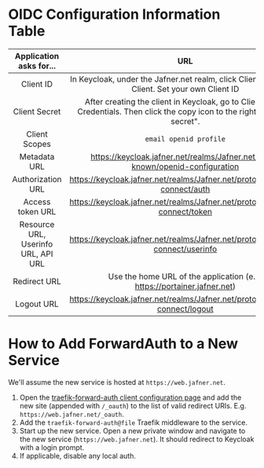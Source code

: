 # OIDC Configuration Information Table
| Application asks for... | URL |
|:-----------------------:|:---:|
| Client ID | In Keycloak, under the Jafner.net realm, click Clients -> Create Client. Set your own Client ID |
| Client Secret | After creating the client in Keycloak, go to Clients -> <new client> -> Credentials. Then click the copy icon to the right of "Client secret".
| Client Scopes | `email openid profile` |
| Metadata URL | https://keycloak.jafner.net/realms/Jafner.net/.well-known/openid-configuration |
| Authorization URL | https://keycloak.jafner.net/realms/Jafner.net/protocol/openid-connect/auth |
| Access token URL | https://keycloak.jafner.net/realms/Jafner.net/protocol/openid-connect/token |
| Resource URL, Userinfo URL, API URL | https://keycloak.jafner.net/realms/Jafner.net/protocol/openid-connect/userinfo |
| Redirect URL | Use the home URL of the application (e.g. https://portainer.jafner.net) |
| Logout URL | https://keycloak.jafner.net/realms/Jafner.net/protocol/openid-connect/logout |

# How to Add ForwardAuth to a New Service
We'll assume the new service is hosted at `https://web.jafner.net`.
1. Open the [traefik-forward-auth client configuration page](https://keycloak.jafner.net/admin/master/console/#/Jafner.net/clients/90760ab3-f77f-48da-9dc1-df5ea6eed3a3/settings) and add the new site (appended with `/_oauth`) to the list of valid redirect URIs. E.g. `https://web.jafner.net/_oauth`.
2. Add the `traefik-forward-auth@file` Traefik middleware to the service. 
3. Start up the new service. Open a new private window and navigate to the new service (`https://web.jafner.net`). It should redirect to Keycloak with a login prompt.
4. If applicable, disable any local auth. 